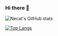 ### Hi there 👋

<!--
**necatdede/necatdede** is a ✨ _special_ ✨ repository because its `README.md` (this file) appears on your GitHub profile.

Here are some ideas to get you started:

- 🔭 I’m currently working on ...
- 🌱 I’m currently learning ...
- 👯 I’m looking to collaborate on ...
- 🤔 I’m looking for help with ...
- 💬 Ask me about ...
- 📫 How to reach me: ...
- 😄 Pronouns: ...
- ⚡ Fun fact: ...
-->
![Necat's GitHub stats](https://github-readme-stats.vercel.app/api?username=necatdede&show_icons=true&theme=tokyonight)

[![Top Langs](https://github-readme-stats.vercel.app/api/top-langs/?username=necatdede&layout=compact)](https://github.com/necatdede/github-readme-stats)
